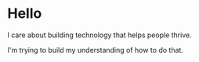 # Hello

I care about building technology that helps people thrive.

I'm trying to build my understanding of how to do that.

